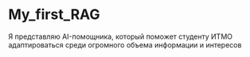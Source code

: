 # My_first_RAG
Я представляю AI-помощника, который поможет студенту ИТМО адаптироваться среди огромного объема информации и интересов
